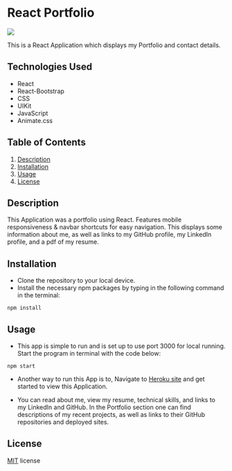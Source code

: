# React Portfolio
![](https://img.shields.io/badge/License-MIT-important)

This is a React Application which displays my Portfolio and contact details.

## Technologies Used

* React
* React-Bootstrap
* CSS
* UIKit
* JavaScript
* Animate.css

## Table of Contents

1. [Description](#Description)
2. [Installation](#Installation)
3. [Usage](#Usage)
4. [License](#License)


## Description
This Application was a portfolio using React. Features mobile responsiveness & navbar shortcuts for easy navigation. This displays some information about me, as well as links to my GitHub profile, my LinkedIn profile, and a pdf of my resume.

## Installation

* Clone the repository to your local device.
* Install the necessary npm packages by typing in the following command in the terminal:

```
npm install
```

## Usage

* This app is simple to run and is set up to use port 3000 for local running. Start the program in terminal with the code below:

```
npm start 
```
* Another way to run this App is to, Navigate to [Heroku site](https://calm-woodland-59744.herokuapp.com/#/) and get started to view this Application.

* You can read about me, view my resume, technical skills, and links to my LinkedIn and GitHub. In the Portfolio section one can find descriptions of my recent projects, as well as links to their GitHub repositories and deployed sites.


## License

[MIT](public/license) license


